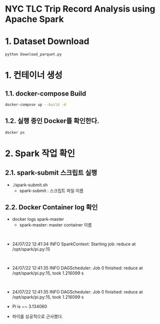 # NYC TLC Trip Record Analysis using Apache Spark

# 1. Dataset Download
```bash
python Download_parquet.py
```


# 1. 컨테이너 생성
## 1.1. docker-compose Build
```bash
docker-compose up --build -d
```

## 1.2. 실행 중인 Docker를 확인한다.
```bash
docker ps
```

# 2. Spark 작업 확인
## 2.1. spark-submit 스크립트 실행
* ./spark-submit.sh
     *  spark-submit : 스크립트 파일 이름

## 2.2. Docker Container log 확인
* docker logs spark-master
    * spark-master: master container 이름
</br>

* 24/07/22 12:41:34 INFO SparkContext: Starting job: reduce at /opt/spark/pi.py:15

</br>

* 24/07/22 12:41:35 INFO DAGScheduler: Job 0 finished: reduce at /opt/spark/pi.py:15, took 1.216099 s

</br>

* 24/07/22 12:41:35 INFO DAGScheduler: Job 0 finished: reduce at /opt/spark/pi.py:15, took 1.216099 s

* Pi is ~~ 3.134060
* 파이를 성공적으로 근사했다.
